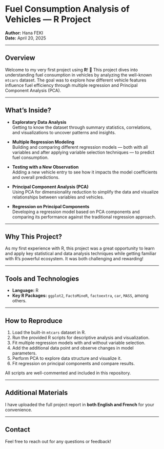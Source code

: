 # Fuel Consumption Analysis of Vehicles — R Project

**Author:** Hana FEKI  
**Date:** April 20, 2025

---

## Overview

Welcome to my very first project using **R**! 🚀 This project dives into understanding fuel consumption in vehicles by analyzing the well-known `mtcars` dataset. The goal was to explore how different vehicle features influence fuel efficiency through multiple regression and Principal Component Analysis (PCA).

---

## What’s Inside?

- **Exploratory Data Analysis**  
  Getting to know the dataset through summary statistics, correlations, and visualizations to uncover patterns and insights.

- **Multiple Regression Modeling**  
  Building and comparing different regression models — both with all variables and after applying variable selection techniques — to predict fuel consumption.

- **Testing with a New Observation**  
  Adding a new vehicle entry to see how it impacts the model coefficients and overall predictions.

- **Principal Component Analysis (PCA)**  
  Using PCA for dimensionality reduction to simplify the data and visualize relationships between variables and vehicles.

- **Regression on Principal Components**  
  Developing a regression model based on PCA components and comparing its performance against the traditional regression approach.

---

## Why This Project?

As my first experience with R, this project was a great opportunity to learn and apply key statistical and data analysis techniques while getting familiar with R’s powerful ecosystem. It was both challenging and rewarding!

---

## Tools and Technologies

- **Language:** R  
- **Key R Packages:** `ggplot2`, `FactoMineR`, `factoextra`, `car`, `MASS`, among others.

---

## How to Reproduce

1. Load the built-in `mtcars` dataset in R.  
2. Run the provided R scripts for descriptive analysis and visualization.  
3. Fit multiple regression models with and without variable selection.  
4. Add the additional data point and observe changes in model parameters.  
5. Perform PCA to explore data structure and visualize it.  
6. Fit regression on principal components and compare results.

All scripts are well-commented and included in this repository.

---

## Additional Materials

I have uploaded the full project report in **both English and French** for your convenience.

---

## Contact

Feel free to reach out for any questions or feedback!
